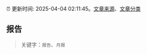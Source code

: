 :alarm_clock: 更新时间: 2025-04-04 02:11:45。[文章来源](/README.md)、[文章分类](/TAGS.md)

## 报告


> 关键字：`报告`、`月报`



